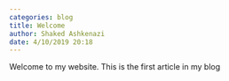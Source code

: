 ```yaml
---
categories: blog
title: Welcome
author: Shaked Ashkenazi
date: 4/10/2019 20:18
---
```


Welcome to my website.
This is the first article in my blog